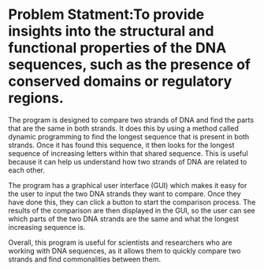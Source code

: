 # Problem Statment:To provide insights into the structural and functional properties of the DNA sequences, such as the presence of conserved domains or regulatory regions.

The program is designed to compare two strands of DNA and find the parts that are the same in both strands. It does this by using a method called dynamic programming to find the longest sequence that is present in both strands. Once it has found this sequence, it then looks for the longest sequence of increasing letters within that shared sequence. This is useful because it can help us understand how two strands of DNA are related to each other.

The program has a graphical user interface (GUI) which makes it easy for the user to input the two DNA strands they want to compare. Once they have done this, they can click a button to start the comparison process. The results of the comparison are then displayed in the GUI, so the user can see which parts of the two DNA strands are the same and what the longest increasing sequence is.

Overall, this program is useful for scientists and researchers who are working with DNA sequences, as it allows them to quickly compare two strands and find commonalities between them.





